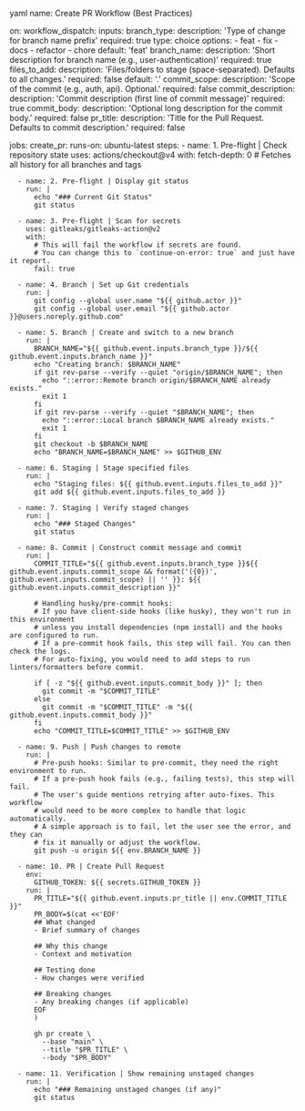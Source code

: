 yaml
name: Create PR Workflow (Best Practices)

on:
  workflow_dispatch:
    inputs:
      branch_type:
        description: 'Type of change for branch name prefix'
        required: true
        type: choice
        options:
        - feat
        - fix
        - docs
        - refactor
        - chore
        default: 'feat'
      branch_name:
        description: 'Short description for branch name (e.g., user-authentication)'
        required: true
      files_to_add:
        description: 'Files/folders to stage (space-separated). Defaults to all changes.'
        required: false
        default: '.'
      commit_scope:
        description: 'Scope of the commit (e.g., auth, api). Optional.'
        required: false
      commit_description:
        description: 'Commit description (first line of commit message)'
        required: true
      commit_body:
        description: 'Optional long description for the commit body.'
        required: false
      pr_title:
        description: 'Title for the Pull Request. Defaults to commit description.'
        required: false

jobs:
  create_pr:
    runs-on: ubuntu-latest
    steps:
      - name: 1. Pre-flight | Check repository state
        uses: actions/checkout@v4
        with:
          fetch-depth: 0 # Fetches all history for all branches and tags

      - name: 2. Pre-flight | Display git status
        run: |
          echo "### Current Git Status"
          git status

      - name: 3. Pre-flight | Scan for secrets
        uses: gitleaks/gitleaks-action@v2
        with:
          # This will fail the workflow if secrets are found.
          # You can change this to `continue-on-error: true` and just have it report.
          fail: true

      - name: 4. Branch | Set up Git credentials
        run: |
          git config --global user.name "${{ github.actor }}"
          git config --global user.email "${{ github.actor }}@users.noreply.github.com"

      - name: 5. Branch | Create and switch to a new branch
        run: |
          BRANCH_NAME="${{ github.event.inputs.branch_type }}/${{ github.event.inputs.branch_name }}"
          echo "Creating branch: $BRANCH_NAME"
          if git rev-parse --verify --quiet "origin/$BRANCH_NAME"; then
            echo "::error::Remote branch origin/$BRANCH_NAME already exists."
            exit 1
          fi
          if git rev-parse --verify --quiet "$BRANCH_NAME"; then
            echo "::error::Local branch $BRANCH_NAME already exists."
            exit 1
          fi
          git checkout -b $BRANCH_NAME
          echo "BRANCH_NAME=$BRANCH_NAME" >> $GITHUB_ENV

      - name: 6. Staging | Stage specified files
        run: |
          echo "Staging files: ${{ github.event.inputs.files_to_add }}"
          git add ${{ github.event.inputs.files_to_add }}

      - name: 7. Staging | Verify staged changes
        run: |
          echo "### Staged Changes"
          git status

      - name: 8. Commit | Construct commit message and commit
        run: |
          COMMIT_TITLE="${{ github.event.inputs.branch_type }}${{ github.event.inputs.commit_scope && format('({0})', github.event.inputs.commit_scope) || '' }}: ${{ github.event.inputs.commit_description }}"
          
          # Handling husky/pre-commit hooks:
          # If you have client-side hooks (like husky), they won't run in this environment
          # unless you install dependencies (npm install) and the hooks are configured to run.
          # If a pre-commit hook fails, this step will fail. You can then check the logs.
          # For auto-fixing, you would need to add steps to run linters/formatters before commit.
          
          if [ -z "${{ github.event.inputs.commit_body }}" ]; then
            git commit -m "$COMMIT_TITLE"
          else
            git commit -m "$COMMIT_TITLE" -m "${{ github.event.inputs.commit_body }}"
          fi
          echo "COMMIT_TITLE=$COMMIT_TITLE" >> $GITHUB_ENV

      - name: 9. Push | Push changes to remote
        run: |
          # Pre-push hooks: Similar to pre-commit, they need the right environment to run.
          # If a pre-push hook fails (e.g., failing tests), this step will fail.
          # The user's guide mentions retrying after auto-fixes. This workflow
          # would need to be more complex to handle that logic automatically.
          # A simple approach is to fail, let the user see the error, and they can
          # fix it manually or adjust the workflow.
          git push -u origin ${{ env.BRANCH_NAME }}

      - name: 10. PR | Create Pull Request
        env:
          GITHUB_TOKEN: ${{ secrets.GITHUB_TOKEN }}
        run: |
          PR_TITLE="${{ github.event.inputs.pr_title || env.COMMIT_TITLE }}"
          PR_BODY=$(cat <<'EOF'
          ## What changed
          - Brief summary of changes

          ## Why this change
          - Context and motivation

          ## Testing done
          - How changes were verified

          ## Breaking changes
          - Any breaking changes (if applicable)
          EOF
          )
          
          gh pr create \
            --base "main" \
            --title "$PR_TITLE" \
            --body "$PR_BODY"
            
      - name: 11. Verification | Show remaining unstaged changes
        run: |
          echo "### Remaining unstaged changes (if any)"
          git status

